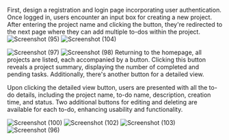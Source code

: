 First, design a registration and login page incorporating user authentication. Once logged in, users encounter an input box for creating a new project. After entering the project name and clicking the button, they're redirected to the next page where they can add multiple to-dos within the project.
![Screenshot (95)](https://github.com/snehass110/todo-djano/assets/168364440/79c73052-2aac-42ce-bddb-2505af619603)
![Screenshot (104)](https://github.com/snehass110/todo-djano/assets/168364440/a6027cd4-e6ea-4f49-840c-5e9b21245d9c)


![Screenshot (97)](https://github.com/snehass110/todo-djano/assets/168364440/2a57fe06-23bf-4019-b3f4-d66588253d15)
![Screenshot (98)](https://github.com/snehass110/todo-djano/assets/168364440/ffb66406-adf8-4756-864d-517f62659722)
Returning to the homepage, all projects are listed, each accompanied by a button. Clicking this button reveals a project summary, displaying the number of completed and pending tasks. Additionally, there's another button for a detailed view.

Upon clicking the detailed view button, users are presented with all the to-do details, including the project name, to-do name, description, creation time, and status. Two additional buttons for editing and deleting are available for each to-do, enhancing usability and functionality.

![Screenshot (100)](https://github.com/snehass110/todo-djano/assets/168364440/e59c5085-72ed-41cb-9416-6228bca4782d)
![Screenshot (102)](https://github.com/snehass110/todo-djano/assets/168364440/1dc4b641-e4df-461b-9ccd-54d6fd0a79c2)
![Screenshot (103)](https://github.com/snehass110/todo-djano/assets/168364440/f5abf2a1-eb5e-4120-8496-e056919bf3b0)
![Screenshot (96)](https://github.com/snehass110/todo-djano/assets/168364440/78119971-cf86-485a-b254-a55b19f9a5df)

